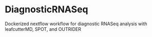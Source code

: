 # DiagnosticRNASeq
Dockerized nextflow workflow for diagnostic RNASeq analysis with leafcutterMD, SPOT, and OUTRIDER
